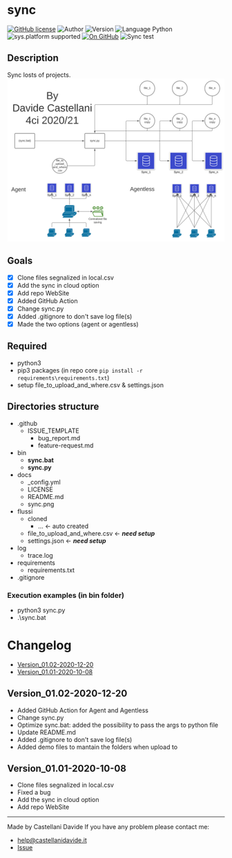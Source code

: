 # sync
[![GitHub license](https://img.shields.io/badge/licence-GNU-green?style=flat)](https://github.com/CastellaniDavide/cpp-sync/blob/master/LICENSE) ![Author](https://img.shields.io/badge/author-Castellani%20Davide-green?style=flat) ![Version](https://img.shields.io/badge/version-v01.02-blue?style=flat) ![Language Python](https://img.shields.io/badge/language-Python-yellowgreen?style=flat) ![sys.platform supported](https://img.shields.io/badge/OS%20platform%20supported-Windows-blue?style=flat) [![On GitHub](https://img.shields.io/badge/on%20GitHub-True-green?style=flat&logo=github)](https://github.com/CastellaniDavide/sync) ![Sync test](https://github.com/CastellaniDavide/sync/workflows/Sync%20test/badge.svg)

## Description
Sync losts of projects.
![](./sync.svg)

## Goals
 - [x] Clone files segnalized in local.csv
 - [x] Add the sync in cloud option
 - [x] Add repo WebSite
 - [x] Added GitHub Action
 - [x] Change sync.py
 - [x] Added .gitignore to don't save log file(s)
 - [x] Made the two options (agent or agentless)

## Required
 - python3
 - pip3 packages (in repo core ```pip install -r requirements\requirements.txt```)
 - setup file_to_upload_and_where.csv & settings.json
 
## Directories structure
 - .github
   - ISSUE_TEMPLATE
     - bug_report.md
     - feature-request.md
 - bin
   - **sync.bat**
   - **sync.py**
 - docs
   - _config.yml
   - LICENSE
   - README.md
   - sync.png
 - flussi
   - cloned
     - ... <- auto created
   - file_to_upload_and_where.csv <- ***need setup***
   - settings.json <- ***need setup***
 - log
   - trace.log
 - requirements
   - requirements.txt
 - .gitignore
   
### Execution examples (in bin folder)
 - python3 sync.py
 - .\sync.bat

# Changelog
 - [Version_01.02-2020-12-20](#Version_0102-2020-12-20)
 - [Version_01.01-2020-10-08](#Version_0101-2020-10-08)

## Version_01.02-2020-12-20
 - Added GitHub Action for Agent and Agentless
 - Change sync.py
 - Optimize sync.bat: added the possibility to pass the args to python file
 - Update README.md
 - Added .gitignore to don't save log file(s)
 - Added demo files to mantain the folders when upload to 

## Version_01.01-2020-10-08
 - Clone files segnalized in local.csv
 - Fixed a bug
 - Add the sync in cloud option
 - Add repo WebSite

---
Made by Castellani Davide 
If you have any problem please contact me:
- help@castellanidavide.it
- [Issue](https://github.com/CastellaniDavide/sync/issues)
